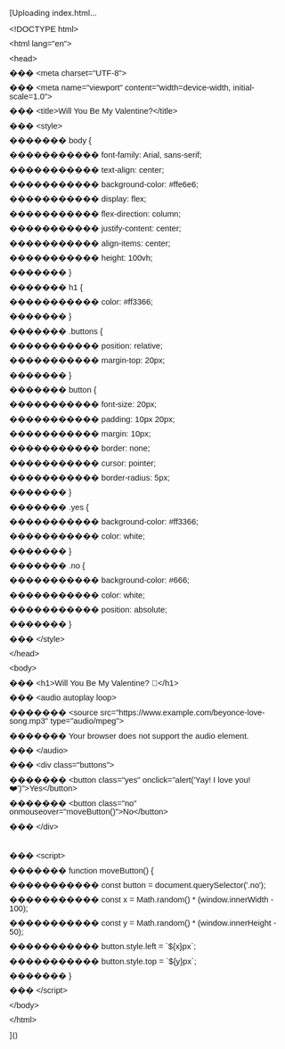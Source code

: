 [Uploading index.html…<html xmlns:v="urn:schemas-microsoft-com:vml"
xmlns:o="urn:schemas-microsoft-com:office:office"
xmlns:w="urn:schemas-microsoft-com:office:word"
xmlns:m="http://schemas.microsoft.com/office/2004/12/omml"
xmlns="http://www.w3.org/TR/REC-html40">

<head>
<meta http-equiv=Content-Type content="text/html; charset=windows-1252">
<meta name=ProgId content=Word.Document>
<meta name=Generator content="Microsoft Word 15">
<meta name=Originator content="Microsoft Word 15">
<link rel=File-List href="index_files/filelist.xml">
<!--[if gte mso 9]><xml>
 <o:DocumentProperties>
  <o:Author>Breyton Charles</o:Author>
  <o:Template>Normal</o:Template>
  <o:LastAuthor>Breyton Charles</o:LastAuthor>
  <o:Revision>1</o:Revision>
  <o:TotalTime>2</o:TotalTime>
  <o:Created>2025-02-03T23:51:00Z</o:Created>
  <o:LastSaved>2025-02-03T23:53:00Z</o:LastSaved>
  <o:Pages>3</o:Pages>
  <o:Words>275</o:Words>
  <o:Characters>1568</o:Characters>
  <o:Lines>13</o:Lines>
  <o:Paragraphs>3</o:Paragraphs>
  <o:CharactersWithSpaces>1840</o:CharactersWithSpaces>
  <o:Version>16.00</o:Version>
 </o:DocumentProperties>
 <o:OfficeDocumentSettings>
  <o:AllowPNG/>
 </o:OfficeDocumentSettings>
</xml><![endif]-->
<link rel=themeData href="index_files/themedata.thmx">
<link rel=colorSchemeMapping href="index_files/colorschememapping.xml">
<!--[if gte mso 9]><xml>
 <w:WordDocument>
  <w:SpellingState>Clean</w:SpellingState>
  <w:GrammarState>Clean</w:GrammarState>
  <w:TrackMoves>false</w:TrackMoves>
  <w:TrackFormatting/>
  <w:PunctuationKerning/>
  <w:ValidateAgainstSchemas/>
  <w:SaveIfXMLInvalid>false</w:SaveIfXMLInvalid>
  <w:IgnoreMixedContent>false</w:IgnoreMixedContent>
  <w:AlwaysShowPlaceholderText>false</w:AlwaysShowPlaceholderText>
  <w:DoNotPromoteQF/>
  <w:LidThemeOther>EN-US</w:LidThemeOther>
  <w:LidThemeAsian>X-NONE</w:LidThemeAsian>
  <w:LidThemeComplexScript>X-NONE</w:LidThemeComplexScript>
  <w:Compatibility>
   <w:BreakWrappedTables/>
   <w:SnapToGridInCell/>
   <w:WrapTextWithPunct/>
   <w:UseAsianBreakRules/>
   <w:DontGrowAutofit/>
   <w:SplitPgBreakAndParaMark/>
   <w:EnableOpenTypeKerning/>
   <w:DontFlipMirrorIndents/>
   <w:OverrideTableStyleHps/>
  </w:Compatibility>
  <m:mathPr>
   <m:mathFont m:val="Cambria Math"/>
   <m:brkBin m:val="before"/>
   <m:brkBinSub m:val="&#45;-"/>
   <m:smallFrac m:val="off"/>
   <m:dispDef/>
   <m:lMargin m:val="0"/>
   <m:rMargin m:val="0"/>
   <m:defJc m:val="centerGroup"/>
   <m:wrapIndent m:val="1440"/>
   <m:intLim m:val="subSup"/>
   <m:naryLim m:val="undOvr"/>
  </m:mathPr></w:WordDocument>
</xml><![endif]--><!--[if gte mso 9]><xml>
 <w:LatentStyles DefLockedState="false" DefUnhideWhenUsed="false"
  DefSemiHidden="false" DefQFormat="false" DefPriority="99"
  LatentStyleCount="376">
  <w:LsdException Locked="false" Priority="0" QFormat="true" Name="Normal"/>
  <w:LsdException Locked="false" Priority="9" QFormat="true" Name="heading 1"/>
  <w:LsdException Locked="false" Priority="9" SemiHidden="true"
   UnhideWhenUsed="true" QFormat="true" Name="heading 2"/>
  <w:LsdException Locked="false" Priority="9" SemiHidden="true"
   UnhideWhenUsed="true" QFormat="true" Name="heading 3"/>
  <w:LsdException Locked="false" Priority="9" SemiHidden="true"
   UnhideWhenUsed="true" QFormat="true" Name="heading 4"/>
  <w:LsdException Locked="false" Priority="9" SemiHidden="true"
   UnhideWhenUsed="true" QFormat="true" Name="heading 5"/>
  <w:LsdException Locked="false" Priority="9" SemiHidden="true"
   UnhideWhenUsed="true" QFormat="true" Name="heading 6"/>
  <w:LsdException Locked="false" Priority="9" SemiHidden="true"
   UnhideWhenUsed="true" QFormat="true" Name="heading 7"/>
  <w:LsdException Locked="false" Priority="9" SemiHidden="true"
   UnhideWhenUsed="true" QFormat="true" Name="heading 8"/>
  <w:LsdException Locked="false" Priority="9" SemiHidden="true"
   UnhideWhenUsed="true" QFormat="true" Name="heading 9"/>
  <w:LsdException Locked="false" SemiHidden="true" UnhideWhenUsed="true"
   Name="index 1"/>
  <w:LsdException Locked="false" SemiHidden="true" UnhideWhenUsed="true"
   Name="index 2"/>
  <w:LsdException Locked="false" SemiHidden="true" UnhideWhenUsed="true"
   Name="index 3"/>
  <w:LsdException Locked="false" SemiHidden="true" UnhideWhenUsed="true"
   Name="index 4"/>
  <w:LsdException Locked="false" SemiHidden="true" UnhideWhenUsed="true"
   Name="index 5"/>
  <w:LsdException Locked="false" SemiHidden="true" UnhideWhenUsed="true"
   Name="index 6"/>
  <w:LsdException Locked="false" SemiHidden="true" UnhideWhenUsed="true"
   Name="index 7"/>
  <w:LsdException Locked="false" SemiHidden="true" UnhideWhenUsed="true"
   Name="index 8"/>
  <w:LsdException Locked="false" SemiHidden="true" UnhideWhenUsed="true"
   Name="index 9"/>
  <w:LsdException Locked="false" Priority="39" SemiHidden="true"
   UnhideWhenUsed="true" Name="toc 1"/>
  <w:LsdException Locked="false" Priority="39" SemiHidden="true"
   UnhideWhenUsed="true" Name="toc 2"/>
  <w:LsdException Locked="false" Priority="39" SemiHidden="true"
   UnhideWhenUsed="true" Name="toc 3"/>
  <w:LsdException Locked="false" Priority="39" SemiHidden="true"
   UnhideWhenUsed="true" Name="toc 4"/>
  <w:LsdException Locked="false" Priority="39" SemiHidden="true"
   UnhideWhenUsed="true" Name="toc 5"/>
  <w:LsdException Locked="false" Priority="39" SemiHidden="true"
   UnhideWhenUsed="true" Name="toc 6"/>
  <w:LsdException Locked="false" Priority="39" SemiHidden="true"
   UnhideWhenUsed="true" Name="toc 7"/>
  <w:LsdException Locked="false" Priority="39" SemiHidden="true"
   UnhideWhenUsed="true" Name="toc 8"/>
  <w:LsdException Locked="false" Priority="39" SemiHidden="true"
   UnhideWhenUsed="true" Name="toc 9"/>
  <w:LsdException Locked="false" SemiHidden="true" UnhideWhenUsed="true"
   Name="Normal Indent"/>
  <w:LsdException Locked="false" SemiHidden="true" UnhideWhenUsed="true"
   Name="footnote text"/>
  <w:LsdException Locked="false" SemiHidden="true" UnhideWhenUsed="true"
   Name="annotation text"/>
  <w:LsdException Locked="false" SemiHidden="true" UnhideWhenUsed="true"
   Name="header"/>
  <w:LsdException Locked="false" SemiHidden="true" UnhideWhenUsed="true"
   Name="footer"/>
  <w:LsdException Locked="false" SemiHidden="true" UnhideWhenUsed="true"
   Name="index heading"/>
  <w:LsdException Locked="false" Priority="35" SemiHidden="true"
   UnhideWhenUsed="true" QFormat="true" Name="caption"/>
  <w:LsdException Locked="false" SemiHidden="true" UnhideWhenUsed="true"
   Name="table of figures"/>
  <w:LsdException Locked="false" SemiHidden="true" UnhideWhenUsed="true"
   Name="envelope address"/>
  <w:LsdException Locked="false" SemiHidden="true" UnhideWhenUsed="true"
   Name="envelope return"/>
  <w:LsdException Locked="false" SemiHidden="true" UnhideWhenUsed="true"
   Name="footnote reference"/>
  <w:LsdException Locked="false" SemiHidden="true" UnhideWhenUsed="true"
   Name="annotation reference"/>
  <w:LsdException Locked="false" SemiHidden="true" UnhideWhenUsed="true"
   Name="line number"/>
  <w:LsdException Locked="false" SemiHidden="true" UnhideWhenUsed="true"
   Name="page number"/>
  <w:LsdException Locked="false" SemiHidden="true" UnhideWhenUsed="true"
   Name="endnote reference"/>
  <w:LsdException Locked="false" SemiHidden="true" UnhideWhenUsed="true"
   Name="endnote text"/>
  <w:LsdException Locked="false" SemiHidden="true" UnhideWhenUsed="true"
   Name="table of authorities"/>
  <w:LsdException Locked="false" SemiHidden="true" UnhideWhenUsed="true"
   Name="macro"/>
  <w:LsdException Locked="false" SemiHidden="true" UnhideWhenUsed="true"
   Name="toa heading"/>
  <w:LsdException Locked="false" SemiHidden="true" UnhideWhenUsed="true"
   Name="List"/>
  <w:LsdException Locked="false" SemiHidden="true" UnhideWhenUsed="true"
   Name="List Bullet"/>
  <w:LsdException Locked="false" SemiHidden="true" UnhideWhenUsed="true"
   Name="List Number"/>
  <w:LsdException Locked="false" SemiHidden="true" UnhideWhenUsed="true"
   Name="List 2"/>
  <w:LsdException Locked="false" SemiHidden="true" UnhideWhenUsed="true"
   Name="List 3"/>
  <w:LsdException Locked="false" SemiHidden="true" UnhideWhenUsed="true"
   Name="List 4"/>
  <w:LsdException Locked="false" SemiHidden="true" UnhideWhenUsed="true"
   Name="List 5"/>
  <w:LsdException Locked="false" SemiHidden="true" UnhideWhenUsed="true"
   Name="List Bullet 2"/>
  <w:LsdException Locked="false" SemiHidden="true" UnhideWhenUsed="true"
   Name="List Bullet 3"/>
  <w:LsdException Locked="false" SemiHidden="true" UnhideWhenUsed="true"
   Name="List Bullet 4"/>
  <w:LsdException Locked="false" SemiHidden="true" UnhideWhenUsed="true"
   Name="List Bullet 5"/>
  <w:LsdException Locked="false" SemiHidden="true" UnhideWhenUsed="true"
   Name="List Number 2"/>
  <w:LsdException Locked="false" SemiHidden="true" UnhideWhenUsed="true"
   Name="List Number 3"/>
  <w:LsdException Locked="false" SemiHidden="true" UnhideWhenUsed="true"
   Name="List Number 4"/>
  <w:LsdException Locked="false" SemiHidden="true" UnhideWhenUsed="true"
   Name="List Number 5"/>
  <w:LsdException Locked="false" Priority="10" QFormat="true" Name="Title"/>
  <w:LsdException Locked="false" SemiHidden="true" UnhideWhenUsed="true"
   Name="Closing"/>
  <w:LsdException Locked="false" SemiHidden="true" UnhideWhenUsed="true"
   Name="Signature"/>
  <w:LsdException Locked="false" Priority="1" SemiHidden="true"
   UnhideWhenUsed="true" Name="Default Paragraph Font"/>
  <w:LsdException Locked="false" SemiHidden="true" UnhideWhenUsed="true"
   Name="Body Text"/>
  <w:LsdException Locked="false" SemiHidden="true" UnhideWhenUsed="true"
   Name="Body Text Indent"/>
  <w:LsdException Locked="false" SemiHidden="true" UnhideWhenUsed="true"
   Name="List Continue"/>
  <w:LsdException Locked="false" SemiHidden="true" UnhideWhenUsed="true"
   Name="List Continue 2"/>
  <w:LsdException Locked="false" SemiHidden="true" UnhideWhenUsed="true"
   Name="List Continue 3"/>
  <w:LsdException Locked="false" SemiHidden="true" UnhideWhenUsed="true"
   Name="List Continue 4"/>
  <w:LsdException Locked="false" SemiHidden="true" UnhideWhenUsed="true"
   Name="List Continue 5"/>
  <w:LsdException Locked="false" SemiHidden="true" UnhideWhenUsed="true"
   Name="Message Header"/>
  <w:LsdException Locked="false" Priority="11" QFormat="true" Name="Subtitle"/>
  <w:LsdException Locked="false" SemiHidden="true" UnhideWhenUsed="true"
   Name="Salutation"/>
  <w:LsdException Locked="false" SemiHidden="true" UnhideWhenUsed="true"
   Name="Date"/>
  <w:LsdException Locked="false" SemiHidden="true" UnhideWhenUsed="true"
   Name="Body Text First Indent"/>
  <w:LsdException Locked="false" SemiHidden="true" UnhideWhenUsed="true"
   Name="Body Text First Indent 2"/>
  <w:LsdException Locked="false" SemiHidden="true" UnhideWhenUsed="true"
   Name="Note Heading"/>
  <w:LsdException Locked="false" SemiHidden="true" UnhideWhenUsed="true"
   Name="Body Text 2"/>
  <w:LsdException Locked="false" SemiHidden="true" UnhideWhenUsed="true"
   Name="Body Text 3"/>
  <w:LsdException Locked="false" SemiHidden="true" UnhideWhenUsed="true"
   Name="Body Text Indent 2"/>
  <w:LsdException Locked="false" SemiHidden="true" UnhideWhenUsed="true"
   Name="Body Text Indent 3"/>
  <w:LsdException Locked="false" SemiHidden="true" UnhideWhenUsed="true"
   Name="Block Text"/>
  <w:LsdException Locked="false" SemiHidden="true" UnhideWhenUsed="true"
   Name="Hyperlink"/>
  <w:LsdException Locked="false" SemiHidden="true" UnhideWhenUsed="true"
   Name="FollowedHyperlink"/>
  <w:LsdException Locked="false" Priority="22" QFormat="true" Name="Strong"/>
  <w:LsdException Locked="false" Priority="20" QFormat="true" Name="Emphasis"/>
  <w:LsdException Locked="false" SemiHidden="true" UnhideWhenUsed="true"
   Name="Document Map"/>
  <w:LsdException Locked="false" SemiHidden="true" UnhideWhenUsed="true"
   Name="Plain Text"/>
  <w:LsdException Locked="false" SemiHidden="true" UnhideWhenUsed="true"
   Name="E-mail Signature"/>
  <w:LsdException Locked="false" SemiHidden="true" UnhideWhenUsed="true"
   Name="HTML Top of Form"/>
  <w:LsdException Locked="false" SemiHidden="true" UnhideWhenUsed="true"
   Name="HTML Bottom of Form"/>
  <w:LsdException Locked="false" SemiHidden="true" UnhideWhenUsed="true"
   Name="Normal (Web)"/>
  <w:LsdException Locked="false" SemiHidden="true" UnhideWhenUsed="true"
   Name="HTML Acronym"/>
  <w:LsdException Locked="false" SemiHidden="true" UnhideWhenUsed="true"
   Name="HTML Address"/>
  <w:LsdException Locked="false" SemiHidden="true" UnhideWhenUsed="true"
   Name="HTML Cite"/>
  <w:LsdException Locked="false" SemiHidden="true" UnhideWhenUsed="true"
   Name="HTML Code"/>
  <w:LsdException Locked="false" SemiHidden="true" UnhideWhenUsed="true"
   Name="HTML Definition"/>
  <w:LsdException Locked="false" SemiHidden="true" UnhideWhenUsed="true"
   Name="HTML Keyboard"/>
  <w:LsdException Locked="false" SemiHidden="true" UnhideWhenUsed="true"
   Name="HTML Preformatted"/>
  <w:LsdException Locked="false" SemiHidden="true" UnhideWhenUsed="true"
   Name="HTML Sample"/>
  <w:LsdException Locked="false" SemiHidden="true" UnhideWhenUsed="true"
   Name="HTML Typewriter"/>
  <w:LsdException Locked="false" SemiHidden="true" UnhideWhenUsed="true"
   Name="HTML Variable"/>
  <w:LsdException Locked="false" SemiHidden="true" UnhideWhenUsed="true"
   Name="Normal Table"/>
  <w:LsdException Locked="false" SemiHidden="true" UnhideWhenUsed="true"
   Name="annotation subject"/>
  <w:LsdException Locked="false" SemiHidden="true" UnhideWhenUsed="true"
   Name="No List"/>
  <w:LsdException Locked="false" SemiHidden="true" UnhideWhenUsed="true"
   Name="Outline List 1"/>
  <w:LsdException Locked="false" SemiHidden="true" UnhideWhenUsed="true"
   Name="Outline List 2"/>
  <w:LsdException Locked="false" SemiHidden="true" UnhideWhenUsed="true"
   Name="Outline List 3"/>
  <w:LsdException Locked="false" SemiHidden="true" UnhideWhenUsed="true"
   Name="Table Simple 1"/>
  <w:LsdException Locked="false" SemiHidden="true" UnhideWhenUsed="true"
   Name="Table Simple 2"/>
  <w:LsdException Locked="false" SemiHidden="true" UnhideWhenUsed="true"
   Name="Table Simple 3"/>
  <w:LsdException Locked="false" SemiHidden="true" UnhideWhenUsed="true"
   Name="Table Classic 1"/>
  <w:LsdException Locked="false" SemiHidden="true" UnhideWhenUsed="true"
   Name="Table Classic 2"/>
  <w:LsdException Locked="false" SemiHidden="true" UnhideWhenUsed="true"
   Name="Table Classic 3"/>
  <w:LsdException Locked="false" SemiHidden="true" UnhideWhenUsed="true"
   Name="Table Classic 4"/>
  <w:LsdException Locked="false" SemiHidden="true" UnhideWhenUsed="true"
   Name="Table Colorful 1"/>
  <w:LsdException Locked="false" SemiHidden="true" UnhideWhenUsed="true"
   Name="Table Colorful 2"/>
  <w:LsdException Locked="false" SemiHidden="true" UnhideWhenUsed="true"
   Name="Table Colorful 3"/>
  <w:LsdException Locked="false" SemiHidden="true" UnhideWhenUsed="true"
   Name="Table Columns 1"/>
  <w:LsdException Locked="false" SemiHidden="true" UnhideWhenUsed="true"
   Name="Table Columns 2"/>
  <w:LsdException Locked="false" SemiHidden="true" UnhideWhenUsed="true"
   Name="Table Columns 3"/>
  <w:LsdException Locked="false" SemiHidden="true" UnhideWhenUsed="true"
   Name="Table Columns 4"/>
  <w:LsdException Locked="false" SemiHidden="true" UnhideWhenUsed="true"
   Name="Table Columns 5"/>
  <w:LsdException Locked="false" SemiHidden="true" UnhideWhenUsed="true"
   Name="Table Grid 1"/>
  <w:LsdException Locked="false" SemiHidden="true" UnhideWhenUsed="true"
   Name="Table Grid 2"/>
  <w:LsdException Locked="false" SemiHidden="true" UnhideWhenUsed="true"
   Name="Table Grid 3"/>
  <w:LsdException Locked="false" SemiHidden="true" UnhideWhenUsed="true"
   Name="Table Grid 4"/>
  <w:LsdException Locked="false" SemiHidden="true" UnhideWhenUsed="true"
   Name="Table Grid 5"/>
  <w:LsdException Locked="false" SemiHidden="true" UnhideWhenUsed="true"
   Name="Table Grid 6"/>
  <w:LsdException Locked="false" SemiHidden="true" UnhideWhenUsed="true"
   Name="Table Grid 7"/>
  <w:LsdException Locked="false" SemiHidden="true" UnhideWhenUsed="true"
   Name="Table Grid 8"/>
  <w:LsdException Locked="false" SemiHidden="true" UnhideWhenUsed="true"
   Name="Table List 1"/>
  <w:LsdException Locked="false" SemiHidden="true" UnhideWhenUsed="true"
   Name="Table List 2"/>
  <w:LsdException Locked="false" SemiHidden="true" UnhideWhenUsed="true"
   Name="Table List 3"/>
  <w:LsdException Locked="false" SemiHidden="true" UnhideWhenUsed="true"
   Name="Table List 4"/>
  <w:LsdException Locked="false" SemiHidden="true" UnhideWhenUsed="true"
   Name="Table List 5"/>
  <w:LsdException Locked="false" SemiHidden="true" UnhideWhenUsed="true"
   Name="Table List 6"/>
  <w:LsdException Locked="false" SemiHidden="true" UnhideWhenUsed="true"
   Name="Table List 7"/>
  <w:LsdException Locked="false" SemiHidden="true" UnhideWhenUsed="true"
   Name="Table List 8"/>
  <w:LsdException Locked="false" SemiHidden="true" UnhideWhenUsed="true"
   Name="Table 3D effects 1"/>
  <w:LsdException Locked="false" SemiHidden="true" UnhideWhenUsed="true"
   Name="Table 3D effects 2"/>
  <w:LsdException Locked="false" SemiHidden="true" UnhideWhenUsed="true"
   Name="Table 3D effects 3"/>
  <w:LsdException Locked="false" SemiHidden="true" UnhideWhenUsed="true"
   Name="Table Contemporary"/>
  <w:LsdException Locked="false" SemiHidden="true" UnhideWhenUsed="true"
   Name="Table Elegant"/>
  <w:LsdException Locked="false" SemiHidden="true" UnhideWhenUsed="true"
   Name="Table Professional"/>
  <w:LsdException Locked="false" SemiHidden="true" UnhideWhenUsed="true"
   Name="Table Subtle 1"/>
  <w:LsdException Locked="false" SemiHidden="true" UnhideWhenUsed="true"
   Name="Table Subtle 2"/>
  <w:LsdException Locked="false" SemiHidden="true" UnhideWhenUsed="true"
   Name="Table Web 1"/>
  <w:LsdException Locked="false" SemiHidden="true" UnhideWhenUsed="true"
   Name="Table Web 2"/>
  <w:LsdException Locked="false" SemiHidden="true" UnhideWhenUsed="true"
   Name="Table Web 3"/>
  <w:LsdException Locked="false" SemiHidden="true" UnhideWhenUsed="true"
   Name="Balloon Text"/>
  <w:LsdException Locked="false" Priority="39" Name="Table Grid"/>
  <w:LsdException Locked="false" SemiHidden="true" UnhideWhenUsed="true"
   Name="Table Theme"/>
  <w:LsdException Locked="false" SemiHidden="true" Name="Placeholder Text"/>
  <w:LsdException Locked="false" Priority="1" QFormat="true" Name="No Spacing"/>
  <w:LsdException Locked="false" Priority="60" Name="Light Shading"/>
  <w:LsdException Locked="false" Priority="61" Name="Light List"/>
  <w:LsdException Locked="false" Priority="62" Name="Light Grid"/>
  <w:LsdException Locked="false" Priority="63" Name="Medium Shading 1"/>
  <w:LsdException Locked="false" Priority="64" Name="Medium Shading 2"/>
  <w:LsdException Locked="false" Priority="65" Name="Medium List 1"/>
  <w:LsdException Locked="false" Priority="66" Name="Medium List 2"/>
  <w:LsdException Locked="false" Priority="67" Name="Medium Grid 1"/>
  <w:LsdException Locked="false" Priority="68" Name="Medium Grid 2"/>
  <w:LsdException Locked="false" Priority="69" Name="Medium Grid 3"/>
  <w:LsdException Locked="false" Priority="70" Name="Dark List"/>
  <w:LsdException Locked="false" Priority="71" Name="Colorful Shading"/>
  <w:LsdException Locked="false" Priority="72" Name="Colorful List"/>
  <w:LsdException Locked="false" Priority="73" Name="Colorful Grid"/>
  <w:LsdException Locked="false" Priority="60" Name="Light Shading Accent 1"/>
  <w:LsdException Locked="false" Priority="61" Name="Light List Accent 1"/>
  <w:LsdException Locked="false" Priority="62" Name="Light Grid Accent 1"/>
  <w:LsdException Locked="false" Priority="63" Name="Medium Shading 1 Accent 1"/>
  <w:LsdException Locked="false" Priority="64" Name="Medium Shading 2 Accent 1"/>
  <w:LsdException Locked="false" Priority="65" Name="Medium List 1 Accent 1"/>
  <w:LsdException Locked="false" SemiHidden="true" Name="Revision"/>
  <w:LsdException Locked="false" Priority="34" QFormat="true"
   Name="List Paragraph"/>
  <w:LsdException Locked="false" Priority="29" QFormat="true" Name="Quote"/>
  <w:LsdException Locked="false" Priority="30" QFormat="true"
   Name="Intense Quote"/>
  <w:LsdException Locked="false" Priority="66" Name="Medium List 2 Accent 1"/>
  <w:LsdException Locked="false" Priority="67" Name="Medium Grid 1 Accent 1"/>
  <w:LsdException Locked="false" Priority="68" Name="Medium Grid 2 Accent 1"/>
  <w:LsdException Locked="false" Priority="69" Name="Medium Grid 3 Accent 1"/>
  <w:LsdException Locked="false" Priority="70" Name="Dark List Accent 1"/>
  <w:LsdException Locked="false" Priority="71" Name="Colorful Shading Accent 1"/>
  <w:LsdException Locked="false" Priority="72" Name="Colorful List Accent 1"/>
  <w:LsdException Locked="false" Priority="73" Name="Colorful Grid Accent 1"/>
  <w:LsdException Locked="false" Priority="60" Name="Light Shading Accent 2"/>
  <w:LsdException Locked="false" Priority="61" Name="Light List Accent 2"/>
  <w:LsdException Locked="false" Priority="62" Name="Light Grid Accent 2"/>
  <w:LsdException Locked="false" Priority="63" Name="Medium Shading 1 Accent 2"/>
  <w:LsdException Locked="false" Priority="64" Name="Medium Shading 2 Accent 2"/>
  <w:LsdException Locked="false" Priority="65" Name="Medium List 1 Accent 2"/>
  <w:LsdException Locked="false" Priority="66" Name="Medium List 2 Accent 2"/>
  <w:LsdException Locked="false" Priority="67" Name="Medium Grid 1 Accent 2"/>
  <w:LsdException Locked="false" Priority="68" Name="Medium Grid 2 Accent 2"/>
  <w:LsdException Locked="false" Priority="69" Name="Medium Grid 3 Accent 2"/>
  <w:LsdException Locked="false" Priority="70" Name="Dark List Accent 2"/>
  <w:LsdException Locked="false" Priority="71" Name="Colorful Shading Accent 2"/>
  <w:LsdException Locked="false" Priority="72" Name="Colorful List Accent 2"/>
  <w:LsdException Locked="false" Priority="73" Name="Colorful Grid Accent 2"/>
  <w:LsdException Locked="false" Priority="60" Name="Light Shading Accent 3"/>
  <w:LsdException Locked="false" Priority="61" Name="Light List Accent 3"/>
  <w:LsdException Locked="false" Priority="62" Name="Light Grid Accent 3"/>
  <w:LsdException Locked="false" Priority="63" Name="Medium Shading 1 Accent 3"/>
  <w:LsdException Locked="false" Priority="64" Name="Medium Shading 2 Accent 3"/>
  <w:LsdException Locked="false" Priority="65" Name="Medium List 1 Accent 3"/>
  <w:LsdException Locked="false" Priority="66" Name="Medium List 2 Accent 3"/>
  <w:LsdException Locked="false" Priority="67" Name="Medium Grid 1 Accent 3"/>
  <w:LsdException Locked="false" Priority="68" Name="Medium Grid 2 Accent 3"/>
  <w:LsdException Locked="false" Priority="69" Name="Medium Grid 3 Accent 3"/>
  <w:LsdException Locked="false" Priority="70" Name="Dark List Accent 3"/>
  <w:LsdException Locked="false" Priority="71" Name="Colorful Shading Accent 3"/>
  <w:LsdException Locked="false" Priority="72" Name="Colorful List Accent 3"/>
  <w:LsdException Locked="false" Priority="73" Name="Colorful Grid Accent 3"/>
  <w:LsdException Locked="false" Priority="60" Name="Light Shading Accent 4"/>
  <w:LsdException Locked="false" Priority="61" Name="Light List Accent 4"/>
  <w:LsdException Locked="false" Priority="62" Name="Light Grid Accent 4"/>
  <w:LsdException Locked="false" Priority="63" Name="Medium Shading 1 Accent 4"/>
  <w:LsdException Locked="false" Priority="64" Name="Medium Shading 2 Accent 4"/>
  <w:LsdException Locked="false" Priority="65" Name="Medium List 1 Accent 4"/>
  <w:LsdException Locked="false" Priority="66" Name="Medium List 2 Accent 4"/>
  <w:LsdException Locked="false" Priority="67" Name="Medium Grid 1 Accent 4"/>
  <w:LsdException Locked="false" Priority="68" Name="Medium Grid 2 Accent 4"/>
  <w:LsdException Locked="false" Priority="69" Name="Medium Grid 3 Accent 4"/>
  <w:LsdException Locked="false" Priority="70" Name="Dark List Accent 4"/>
  <w:LsdException Locked="false" Priority="71" Name="Colorful Shading Accent 4"/>
  <w:LsdException Locked="false" Priority="72" Name="Colorful List Accent 4"/>
  <w:LsdException Locked="false" Priority="73" Name="Colorful Grid Accent 4"/>
  <w:LsdException Locked="false" Priority="60" Name="Light Shading Accent 5"/>
  <w:LsdException Locked="false" Priority="61" Name="Light List Accent 5"/>
  <w:LsdException Locked="false" Priority="62" Name="Light Grid Accent 5"/>
  <w:LsdException Locked="false" Priority="63" Name="Medium Shading 1 Accent 5"/>
  <w:LsdException Locked="false" Priority="64" Name="Medium Shading 2 Accent 5"/>
  <w:LsdException Locked="false" Priority="65" Name="Medium List 1 Accent 5"/>
  <w:LsdException Locked="false" Priority="66" Name="Medium List 2 Accent 5"/>
  <w:LsdException Locked="false" Priority="67" Name="Medium Grid 1 Accent 5"/>
  <w:LsdException Locked="false" Priority="68" Name="Medium Grid 2 Accent 5"/>
  <w:LsdException Locked="false" Priority="69" Name="Medium Grid 3 Accent 5"/>
  <w:LsdException Locked="false" Priority="70" Name="Dark List Accent 5"/>
  <w:LsdException Locked="false" Priority="71" Name="Colorful Shading Accent 5"/>
  <w:LsdException Locked="false" Priority="72" Name="Colorful List Accent 5"/>
  <w:LsdException Locked="false" Priority="73" Name="Colorful Grid Accent 5"/>
  <w:LsdException Locked="false" Priority="60" Name="Light Shading Accent 6"/>
  <w:LsdException Locked="false" Priority="61" Name="Light List Accent 6"/>
  <w:LsdException Locked="false" Priority="62" Name="Light Grid Accent 6"/>
  <w:LsdException Locked="false" Priority="63" Name="Medium Shading 1 Accent 6"/>
  <w:LsdException Locked="false" Priority="64" Name="Medium Shading 2 Accent 6"/>
  <w:LsdException Locked="false" Priority="65" Name="Medium List 1 Accent 6"/>
  <w:LsdException Locked="false" Priority="66" Name="Medium List 2 Accent 6"/>
  <w:LsdException Locked="false" Priority="67" Name="Medium Grid 1 Accent 6"/>
  <w:LsdException Locked="false" Priority="68" Name="Medium Grid 2 Accent 6"/>
  <w:LsdException Locked="false" Priority="69" Name="Medium Grid 3 Accent 6"/>
  <w:LsdException Locked="false" Priority="70" Name="Dark List Accent 6"/>
  <w:LsdException Locked="false" Priority="71" Name="Colorful Shading Accent 6"/>
  <w:LsdException Locked="false" Priority="72" Name="Colorful List Accent 6"/>
  <w:LsdException Locked="false" Priority="73" Name="Colorful Grid Accent 6"/>
  <w:LsdException Locked="false" Priority="19" QFormat="true"
   Name="Subtle Emphasis"/>
  <w:LsdException Locked="false" Priority="21" QFormat="true"
   Name="Intense Emphasis"/>
  <w:LsdException Locked="false" Priority="31" QFormat="true"
   Name="Subtle Reference"/>
  <w:LsdException Locked="false" Priority="32" QFormat="true"
   Name="Intense Reference"/>
  <w:LsdException Locked="false" Priority="33" QFormat="true" Name="Book Title"/>
  <w:LsdException Locked="false" Priority="37" SemiHidden="true"
   UnhideWhenUsed="true" Name="Bibliography"/>
  <w:LsdException Locked="false" Priority="39" SemiHidden="true"
   UnhideWhenUsed="true" QFormat="true" Name="TOC Heading"/>
  <w:LsdException Locked="false" Priority="41" Name="Plain Table 1"/>
  <w:LsdException Locked="false" Priority="42" Name="Plain Table 2"/>
  <w:LsdException Locked="false" Priority="43" Name="Plain Table 3"/>
  <w:LsdException Locked="false" Priority="44" Name="Plain Table 4"/>
  <w:LsdException Locked="false" Priority="45" Name="Plain Table 5"/>
  <w:LsdException Locked="false" Priority="40" Name="Grid Table Light"/>
  <w:LsdException Locked="false" Priority="46" Name="Grid Table 1 Light"/>
  <w:LsdException Locked="false" Priority="47" Name="Grid Table 2"/>
  <w:LsdException Locked="false" Priority="48" Name="Grid Table 3"/>
  <w:LsdException Locked="false" Priority="49" Name="Grid Table 4"/>
  <w:LsdException Locked="false" Priority="50" Name="Grid Table 5 Dark"/>
  <w:LsdException Locked="false" Priority="51" Name="Grid Table 6 Colorful"/>
  <w:LsdException Locked="false" Priority="52" Name="Grid Table 7 Colorful"/>
  <w:LsdException Locked="false" Priority="46"
   Name="Grid Table 1 Light Accent 1"/>
  <w:LsdException Locked="false" Priority="47" Name="Grid Table 2 Accent 1"/>
  <w:LsdException Locked="false" Priority="48" Name="Grid Table 3 Accent 1"/>
  <w:LsdException Locked="false" Priority="49" Name="Grid Table 4 Accent 1"/>
  <w:LsdException Locked="false" Priority="50" Name="Grid Table 5 Dark Accent 1"/>
  <w:LsdException Locked="false" Priority="51"
   Name="Grid Table 6 Colorful Accent 1"/>
  <w:LsdException Locked="false" Priority="52"
   Name="Grid Table 7 Colorful Accent 1"/>
  <w:LsdException Locked="false" Priority="46"
   Name="Grid Table 1 Light Accent 2"/>
  <w:LsdException Locked="false" Priority="47" Name="Grid Table 2 Accent 2"/>
  <w:LsdException Locked="false" Priority="48" Name="Grid Table 3 Accent 2"/>
  <w:LsdException Locked="false" Priority="49" Name="Grid Table 4 Accent 2"/>
  <w:LsdException Locked="false" Priority="50" Name="Grid Table 5 Dark Accent 2"/>
  <w:LsdException Locked="false" Priority="51"
   Name="Grid Table 6 Colorful Accent 2"/>
  <w:LsdException Locked="false" Priority="52"
   Name="Grid Table 7 Colorful Accent 2"/>
  <w:LsdException Locked="false" Priority="46"
   Name="Grid Table 1 Light Accent 3"/>
  <w:LsdException Locked="false" Priority="47" Name="Grid Table 2 Accent 3"/>
  <w:LsdException Locked="false" Priority="48" Name="Grid Table 3 Accent 3"/>
  <w:LsdException Locked="false" Priority="49" Name="Grid Table 4 Accent 3"/>
  <w:LsdException Locked="false" Priority="50" Name="Grid Table 5 Dark Accent 3"/>
  <w:LsdException Locked="false" Priority="51"
   Name="Grid Table 6 Colorful Accent 3"/>
  <w:LsdException Locked="false" Priority="52"
   Name="Grid Table 7 Colorful Accent 3"/>
  <w:LsdException Locked="false" Priority="46"
   Name="Grid Table 1 Light Accent 4"/>
  <w:LsdException Locked="false" Priority="47" Name="Grid Table 2 Accent 4"/>
  <w:LsdException Locked="false" Priority="48" Name="Grid Table 3 Accent 4"/>
  <w:LsdException Locked="false" Priority="49" Name="Grid Table 4 Accent 4"/>
  <w:LsdException Locked="false" Priority="50" Name="Grid Table 5 Dark Accent 4"/>
  <w:LsdException Locked="false" Priority="51"
   Name="Grid Table 6 Colorful Accent 4"/>
  <w:LsdException Locked="false" Priority="52"
   Name="Grid Table 7 Colorful Accent 4"/>
  <w:LsdException Locked="false" Priority="46"
   Name="Grid Table 1 Light Accent 5"/>
  <w:LsdException Locked="false" Priority="47" Name="Grid Table 2 Accent 5"/>
  <w:LsdException Locked="false" Priority="48" Name="Grid Table 3 Accent 5"/>
  <w:LsdException Locked="false" Priority="49" Name="Grid Table 4 Accent 5"/>
  <w:LsdException Locked="false" Priority="50" Name="Grid Table 5 Dark Accent 5"/>
  <w:LsdException Locked="false" Priority="51"
   Name="Grid Table 6 Colorful Accent 5"/>
  <w:LsdException Locked="false" Priority="52"
   Name="Grid Table 7 Colorful Accent 5"/>
  <w:LsdException Locked="false" Priority="46"
   Name="Grid Table 1 Light Accent 6"/>
  <w:LsdException Locked="false" Priority="47" Name="Grid Table 2 Accent 6"/>
  <w:LsdException Locked="false" Priority="48" Name="Grid Table 3 Accent 6"/>
  <w:LsdException Locked="false" Priority="49" Name="Grid Table 4 Accent 6"/>
  <w:LsdException Locked="false" Priority="50" Name="Grid Table 5 Dark Accent 6"/>
  <w:LsdException Locked="false" Priority="51"
   Name="Grid Table 6 Colorful Accent 6"/>
  <w:LsdException Locked="false" Priority="52"
   Name="Grid Table 7 Colorful Accent 6"/>
  <w:LsdException Locked="false" Priority="46" Name="List Table 1 Light"/>
  <w:LsdException Locked="false" Priority="47" Name="List Table 2"/>
  <w:LsdException Locked="false" Priority="48" Name="List Table 3"/>
  <w:LsdException Locked="false" Priority="49" Name="List Table 4"/>
  <w:LsdException Locked="false" Priority="50" Name="List Table 5 Dark"/>
  <w:LsdException Locked="false" Priority="51" Name="List Table 6 Colorful"/>
  <w:LsdException Locked="false" Priority="52" Name="List Table 7 Colorful"/>
  <w:LsdException Locked="false" Priority="46"
   Name="List Table 1 Light Accent 1"/>
  <w:LsdException Locked="false" Priority="47" Name="List Table 2 Accent 1"/>
  <w:LsdException Locked="false" Priority="48" Name="List Table 3 Accent 1"/>
  <w:LsdException Locked="false" Priority="49" Name="List Table 4 Accent 1"/>
  <w:LsdException Locked="false" Priority="50" Name="List Table 5 Dark Accent 1"/>
  <w:LsdException Locked="false" Priority="51"
   Name="List Table 6 Colorful Accent 1"/>
  <w:LsdException Locked="false" Priority="52"
   Name="List Table 7 Colorful Accent 1"/>
  <w:LsdException Locked="false" Priority="46"
   Name="List Table 1 Light Accent 2"/>
  <w:LsdException Locked="false" Priority="47" Name="List Table 2 Accent 2"/>
  <w:LsdException Locked="false" Priority="48" Name="List Table 3 Accent 2"/>
  <w:LsdException Locked="false" Priority="49" Name="List Table 4 Accent 2"/>
  <w:LsdException Locked="false" Priority="50" Name="List Table 5 Dark Accent 2"/>
  <w:LsdException Locked="false" Priority="51"
   Name="List Table 6 Colorful Accent 2"/>
  <w:LsdException Locked="false" Priority="52"
   Name="List Table 7 Colorful Accent 2"/>
  <w:LsdException Locked="false" Priority="46"
   Name="List Table 1 Light Accent 3"/>
  <w:LsdException Locked="false" Priority="47" Name="List Table 2 Accent 3"/>
  <w:LsdException Locked="false" Priority="48" Name="List Table 3 Accent 3"/>
  <w:LsdException Locked="false" Priority="49" Name="List Table 4 Accent 3"/>
  <w:LsdException Locked="false" Priority="50" Name="List Table 5 Dark Accent 3"/>
  <w:LsdException Locked="false" Priority="51"
   Name="List Table 6 Colorful Accent 3"/>
  <w:LsdException Locked="false" Priority="52"
   Name="List Table 7 Colorful Accent 3"/>
  <w:LsdException Locked="false" Priority="46"
   Name="List Table 1 Light Accent 4"/>
  <w:LsdException Locked="false" Priority="47" Name="List Table 2 Accent 4"/>
  <w:LsdException Locked="false" Priority="48" Name="List Table 3 Accent 4"/>
  <w:LsdException Locked="false" Priority="49" Name="List Table 4 Accent 4"/>
  <w:LsdException Locked="false" Priority="50" Name="List Table 5 Dark Accent 4"/>
  <w:LsdException Locked="false" Priority="51"
   Name="List Table 6 Colorful Accent 4"/>
  <w:LsdException Locked="false" Priority="52"
   Name="List Table 7 Colorful Accent 4"/>
  <w:LsdException Locked="false" Priority="46"
   Name="List Table 1 Light Accent 5"/>
  <w:LsdException Locked="false" Priority="47" Name="List Table 2 Accent 5"/>
  <w:LsdException Locked="false" Priority="48" Name="List Table 3 Accent 5"/>
  <w:LsdException Locked="false" Priority="49" Name="List Table 4 Accent 5"/>
  <w:LsdException Locked="false" Priority="50" Name="List Table 5 Dark Accent 5"/>
  <w:LsdException Locked="false" Priority="51"
   Name="List Table 6 Colorful Accent 5"/>
  <w:LsdException Locked="false" Priority="52"
   Name="List Table 7 Colorful Accent 5"/>
  <w:LsdException Locked="false" Priority="46"
   Name="List Table 1 Light Accent 6"/>
  <w:LsdException Locked="false" Priority="47" Name="List Table 2 Accent 6"/>
  <w:LsdException Locked="false" Priority="48" Name="List Table 3 Accent 6"/>
  <w:LsdException Locked="false" Priority="49" Name="List Table 4 Accent 6"/>
  <w:LsdException Locked="false" Priority="50" Name="List Table 5 Dark Accent 6"/>
  <w:LsdException Locked="false" Priority="51"
   Name="List Table 6 Colorful Accent 6"/>
  <w:LsdException Locked="false" Priority="52"
   Name="List Table 7 Colorful Accent 6"/>
  <w:LsdException Locked="false" SemiHidden="true" UnhideWhenUsed="true"
   Name="Mention"/>
  <w:LsdException Locked="false" SemiHidden="true" UnhideWhenUsed="true"
   Name="Smart Hyperlink"/>
  <w:LsdException Locked="false" SemiHidden="true" UnhideWhenUsed="true"
   Name="Hashtag"/>
  <w:LsdException Locked="false" SemiHidden="true" UnhideWhenUsed="true"
   Name="Unresolved Mention"/>
  <w:LsdException Locked="false" SemiHidden="true" UnhideWhenUsed="true"
   Name="Smart Link"/>
 </w:LatentStyles>
</xml><![endif]-->
<style>
<!--
 /* Font Definitions */
 @font-face
	{font-family:"Cambria Math";
	panose-1:2 4 5 3 5 4 6 3 2 4;
	mso-font-charset:0;
	mso-generic-font-family:roman;
	mso-font-pitch:variable;
	mso-font-signature:-536869121 1107305727 33554432 0 415 0;}
@font-face
	{font-family:Aptos;
	mso-font-charset:0;
	mso-generic-font-family:swiss;
	mso-font-pitch:variable;
	mso-font-signature:536871559 3 0 0 415 0;}
@font-face
	{font-family:"Segoe UI Emoji";
	panose-1:2 11 5 2 4 2 4 2 2 3;
	mso-font-charset:0;
	mso-generic-font-family:swiss;
	mso-font-pitch:variable;
	mso-font-signature:3 33554432 134217728 0 1 0;}
 /* Style Definitions */
 p.MsoNormal, li.MsoNormal, div.MsoNormal
	{mso-style-unhide:no;
	mso-style-qformat:yes;
	mso-style-parent:"";
	margin-top:0in;
	margin-right:0in;
	margin-bottom:8.0pt;
	margin-left:0in;
	line-height:107%;
	mso-pagination:widow-orphan;
	font-size:11.0pt;
	font-family:"Aptos",sans-serif;
	mso-ascii-font-family:Aptos;
	mso-ascii-theme-font:minor-latin;
	mso-fareast-font-family:Aptos;
	mso-fareast-theme-font:minor-latin;
	mso-hansi-font-family:Aptos;
	mso-hansi-theme-font:minor-latin;
	mso-bidi-font-family:"Times New Roman";
	mso-bidi-theme-font:minor-bidi;
	mso-font-kerning:1.0pt;
	mso-ligatures:standardcontextual;}
h1
	{mso-style-priority:9;
	mso-style-unhide:no;
	mso-style-qformat:yes;
	mso-style-link:"Heading 1 Char";
	mso-style-next:Normal;
	margin-top:.25in;
	margin-right:0in;
	margin-bottom:4.0pt;
	margin-left:0in;
	line-height:107%;
	mso-pagination:widow-orphan lines-together;
	page-break-after:avoid;
	mso-outline-level:1;
	font-size:20.0pt;
	font-family:"Aptos Display",sans-serif;
	mso-ascii-font-family:"Aptos Display";
	mso-ascii-theme-font:major-latin;
	mso-fareast-font-family:"Times New Roman";
	mso-fareast-theme-font:major-fareast;
	mso-hansi-font-family:"Aptos Display";
	mso-hansi-theme-font:major-latin;
	mso-bidi-font-family:"Times New Roman";
	mso-bidi-theme-font:major-bidi;
	color:#0F4761;
	mso-themecolor:accent1;
	mso-themeshade:191;
	mso-font-kerning:1.0pt;
	mso-ligatures:standardcontextual;
	font-weight:normal;}
h2
	{mso-style-noshow:yes;
	mso-style-priority:9;
	mso-style-qformat:yes;
	mso-style-link:"Heading 2 Char";
	mso-style-next:Normal;
	margin-top:8.0pt;
	margin-right:0in;
	margin-bottom:4.0pt;
	margin-left:0in;
	line-height:107%;
	mso-pagination:widow-orphan lines-together;
	page-break-after:avoid;
	mso-outline-level:2;
	font-size:16.0pt;
	font-family:"Aptos Display",sans-serif;
	mso-ascii-font-family:"Aptos Display";
	mso-ascii-theme-font:major-latin;
	mso-fareast-font-family:"Times New Roman";
	mso-fareast-theme-font:major-fareast;
	mso-hansi-font-family:"Aptos Display";
	mso-hansi-theme-font:major-latin;
	mso-bidi-font-family:"Times New Roman";
	mso-bidi-theme-font:major-bidi;
	color:#0F4761;
	mso-themecolor:accent1;
	mso-themeshade:191;
	mso-font-kerning:1.0pt;
	mso-ligatures:standardcontextual;
	font-weight:normal;}
h3
	{mso-style-noshow:yes;
	mso-style-priority:9;
	mso-style-qformat:yes;
	mso-style-link:"Heading 3 Char";
	mso-style-next:Normal;
	margin-top:8.0pt;
	margin-right:0in;
	margin-bottom:4.0pt;
	margin-left:0in;
	line-height:107%;
	mso-pagination:widow-orphan lines-together;
	page-break-after:avoid;
	mso-outline-level:3;
	font-size:14.0pt;
	font-family:"Aptos",sans-serif;
	mso-ascii-font-family:Aptos;
	mso-ascii-theme-font:minor-latin;
	mso-fareast-font-family:"Times New Roman";
	mso-fareast-theme-font:major-fareast;
	mso-hansi-font-family:Aptos;
	mso-hansi-theme-font:minor-latin;
	mso-bidi-font-family:"Times New Roman";
	mso-bidi-theme-font:major-bidi;
	color:#0F4761;
	mso-themecolor:accent1;
	mso-themeshade:191;
	mso-font-kerning:1.0pt;
	mso-ligatures:standardcontextual;
	font-weight:normal;}
h4
	{mso-style-noshow:yes;
	mso-style-priority:9;
	mso-style-qformat:yes;
	mso-style-link:"Heading 4 Char";
	mso-style-next:Normal;
	margin-top:4.0pt;
	margin-right:0in;
	margin-bottom:2.0pt;
	margin-left:0in;
	line-height:107%;
	mso-pagination:widow-orphan lines-together;
	page-break-after:avoid;
	mso-outline-level:4;
	font-size:11.0pt;
	font-family:"Aptos",sans-serif;
	mso-ascii-font-family:Aptos;
	mso-ascii-theme-font:minor-latin;
	mso-fareast-font-family:"Times New Roman";
	mso-fareast-theme-font:major-fareast;
	mso-hansi-font-family:Aptos;
	mso-hansi-theme-font:minor-latin;
	mso-bidi-font-family:"Times New Roman";
	mso-bidi-theme-font:major-bidi;
	color:#0F4761;
	mso-themecolor:accent1;
	mso-themeshade:191;
	mso-font-kerning:1.0pt;
	mso-ligatures:standardcontextual;
	font-weight:normal;
	font-style:italic;}
h5
	{mso-style-noshow:yes;
	mso-style-priority:9;
	mso-style-qformat:yes;
	mso-style-link:"Heading 5 Char";
	mso-style-next:Normal;
	margin-top:4.0pt;
	margin-right:0in;
	margin-bottom:2.0pt;
	margin-left:0in;
	line-height:107%;
	mso-pagination:widow-orphan lines-together;
	page-break-after:avoid;
	mso-outline-level:5;
	font-size:11.0pt;
	font-family:"Aptos",sans-serif;
	mso-ascii-font-family:Aptos;
	mso-ascii-theme-font:minor-latin;
	mso-fareast-font-family:"Times New Roman";
	mso-fareast-theme-font:major-fareast;
	mso-hansi-font-family:Aptos;
	mso-hansi-theme-font:minor-latin;
	mso-bidi-font-family:"Times New Roman";
	mso-bidi-theme-font:major-bidi;
	color:#0F4761;
	mso-themecolor:accent1;
	mso-themeshade:191;
	mso-font-kerning:1.0pt;
	mso-ligatures:standardcontextual;
	font-weight:normal;}
h6
	{mso-style-noshow:yes;
	mso-style-priority:9;
	mso-style-qformat:yes;
	mso-style-link:"Heading 6 Char";
	mso-style-next:Normal;
	margin-top:2.0pt;
	margin-right:0in;
	margin-bottom:0in;
	margin-left:0in;
	line-height:107%;
	mso-pagination:widow-orphan lines-together;
	page-break-after:avoid;
	mso-outline-level:6;
	font-size:11.0pt;
	font-family:"Aptos",sans-serif;
	mso-ascii-font-family:Aptos;
	mso-ascii-theme-font:minor-latin;
	mso-fareast-font-family:"Times New Roman";
	mso-fareast-theme-font:major-fareast;
	mso-hansi-font-family:Aptos;
	mso-hansi-theme-font:minor-latin;
	mso-bidi-font-family:"Times New Roman";
	mso-bidi-theme-font:major-bidi;
	color:#595959;
	mso-themecolor:text1;
	mso-themetint:166;
	mso-font-kerning:1.0pt;
	mso-ligatures:standardcontextual;
	font-weight:normal;
	font-style:italic;}
p.MsoHeading7, li.MsoHeading7, div.MsoHeading7
	{mso-style-noshow:yes;
	mso-style-priority:9;
	mso-style-qformat:yes;
	mso-style-link:"Heading 7 Char";
	mso-style-next:Normal;
	margin-top:2.0pt;
	margin-right:0in;
	margin-bottom:0in;
	margin-left:0in;
	line-height:107%;
	mso-pagination:widow-orphan lines-together;
	page-break-after:avoid;
	mso-outline-level:7;
	font-size:11.0pt;
	font-family:"Aptos",sans-serif;
	mso-ascii-font-family:Aptos;
	mso-ascii-theme-font:minor-latin;
	mso-fareast-font-family:"Times New Roman";
	mso-fareast-theme-font:major-fareast;
	mso-hansi-font-family:Aptos;
	mso-hansi-theme-font:minor-latin;
	mso-bidi-font-family:"Times New Roman";
	mso-bidi-theme-font:major-bidi;
	color:#595959;
	mso-themecolor:text1;
	mso-themetint:166;
	mso-font-kerning:1.0pt;
	mso-ligatures:standardcontextual;}
p.MsoHeading8, li.MsoHeading8, div.MsoHeading8
	{mso-style-noshow:yes;
	mso-style-priority:9;
	mso-style-qformat:yes;
	mso-style-link:"Heading 8 Char";
	mso-style-next:Normal;
	margin:0in;
	line-height:107%;
	mso-pagination:widow-orphan lines-together;
	page-break-after:avoid;
	mso-outline-level:8;
	font-size:11.0pt;
	font-family:"Aptos",sans-serif;
	mso-ascii-font-family:Aptos;
	mso-ascii-theme-font:minor-latin;
	mso-fareast-font-family:"Times New Roman";
	mso-fareast-theme-font:major-fareast;
	mso-hansi-font-family:Aptos;
	mso-hansi-theme-font:minor-latin;
	mso-bidi-font-family:"Times New Roman";
	mso-bidi-theme-font:major-bidi;
	color:#272727;
	mso-themecolor:text1;
	mso-themetint:216;
	mso-font-kerning:1.0pt;
	mso-ligatures:standardcontextual;
	font-style:italic;}
p.MsoHeading9, li.MsoHeading9, div.MsoHeading9
	{mso-style-noshow:yes;
	mso-style-priority:9;
	mso-style-qformat:yes;
	mso-style-link:"Heading 9 Char";
	mso-style-next:Normal;
	margin:0in;
	line-height:107%;
	mso-pagination:widow-orphan lines-together;
	page-break-after:avoid;
	mso-outline-level:9;
	font-size:11.0pt;
	font-family:"Aptos",sans-serif;
	mso-ascii-font-family:Aptos;
	mso-ascii-theme-font:minor-latin;
	mso-fareast-font-family:"Times New Roman";
	mso-fareast-theme-font:major-fareast;
	mso-hansi-font-family:Aptos;
	mso-hansi-theme-font:minor-latin;
	mso-bidi-font-family:"Times New Roman";
	mso-bidi-theme-font:major-bidi;
	color:#272727;
	mso-themecolor:text1;
	mso-themetint:216;
	mso-font-kerning:1.0pt;
	mso-ligatures:standardcontextual;}
p.MsoTitle, li.MsoTitle, div.MsoTitle
	{mso-style-priority:10;
	mso-style-unhide:no;
	mso-style-qformat:yes;
	mso-style-link:"Title Char";
	mso-style-next:Normal;
	margin-top:0in;
	margin-right:0in;
	margin-bottom:4.0pt;
	margin-left:0in;
	mso-add-space:auto;
	mso-pagination:widow-orphan;
	font-size:28.0pt;
	font-family:"Aptos Display",sans-serif;
	mso-ascii-font-family:"Aptos Display";
	mso-ascii-theme-font:major-latin;
	mso-fareast-font-family:"Times New Roman";
	mso-fareast-theme-font:major-fareast;
	mso-hansi-font-family:"Aptos Display";
	mso-hansi-theme-font:major-latin;
	mso-bidi-font-family:"Times New Roman";
	mso-bidi-theme-font:major-bidi;
	letter-spacing:-.5pt;
	mso-font-kerning:14.0pt;
	mso-ligatures:standardcontextual;}
p.MsoTitleCxSpFirst, li.MsoTitleCxSpFirst, div.MsoTitleCxSpFirst
	{mso-style-priority:10;
	mso-style-unhide:no;
	mso-style-qformat:yes;
	mso-style-link:"Title Char";
	mso-style-next:Normal;
	mso-style-type:export-only;
	margin:0in;
	mso-add-space:auto;
	mso-pagination:widow-orphan;
	font-size:28.0pt;
	font-family:"Aptos Display",sans-serif;
	mso-ascii-font-family:"Aptos Display";
	mso-ascii-theme-font:major-latin;
	mso-fareast-font-family:"Times New Roman";
	mso-fareast-theme-font:major-fareast;
	mso-hansi-font-family:"Aptos Display";
	mso-hansi-theme-font:major-latin;
	mso-bidi-font-family:"Times New Roman";
	mso-bidi-theme-font:major-bidi;
	letter-spacing:-.5pt;
	mso-font-kerning:14.0pt;
	mso-ligatures:standardcontextual;}
p.MsoTitleCxSpMiddle, li.MsoTitleCxSpMiddle, div.MsoTitleCxSpMiddle
	{mso-style-priority:10;
	mso-style-unhide:no;
	mso-style-qformat:yes;
	mso-style-link:"Title Char";
	mso-style-next:Normal;
	mso-style-type:export-only;
	margin:0in;
	mso-add-space:auto;
	mso-pagination:widow-orphan;
	font-size:28.0pt;
	font-family:"Aptos Display",sans-serif;
	mso-ascii-font-family:"Aptos Display";
	mso-ascii-theme-font:major-latin;
	mso-fareast-font-family:"Times New Roman";
	mso-fareast-theme-font:major-fareast;
	mso-hansi-font-family:"Aptos Display";
	mso-hansi-theme-font:major-latin;
	mso-bidi-font-family:"Times New Roman";
	mso-bidi-theme-font:major-bidi;
	letter-spacing:-.5pt;
	mso-font-kerning:14.0pt;
	mso-ligatures:standardcontextual;}
p.MsoTitleCxSpLast, li.MsoTitleCxSpLast, div.MsoTitleCxSpLast
	{mso-style-priority:10;
	mso-style-unhide:no;
	mso-style-qformat:yes;
	mso-style-link:"Title Char";
	mso-style-next:Normal;
	mso-style-type:export-only;
	margin-top:0in;
	margin-right:0in;
	margin-bottom:4.0pt;
	margin-left:0in;
	mso-add-space:auto;
	mso-pagination:widow-orphan;
	font-size:28.0pt;
	font-family:"Aptos Display",sans-serif;
	mso-ascii-font-family:"Aptos Display";
	mso-ascii-theme-font:major-latin;
	mso-fareast-font-family:"Times New Roman";
	mso-fareast-theme-font:major-fareast;
	mso-hansi-font-family:"Aptos Display";
	mso-hansi-theme-font:major-latin;
	mso-bidi-font-family:"Times New Roman";
	mso-bidi-theme-font:major-bidi;
	letter-spacing:-.5pt;
	mso-font-kerning:14.0pt;
	mso-ligatures:standardcontextual;}
p.MsoSubtitle, li.MsoSubtitle, div.MsoSubtitle
	{mso-style-priority:11;
	mso-style-unhide:no;
	mso-style-qformat:yes;
	mso-style-link:"Subtitle Char";
	mso-style-next:Normal;
	margin-top:0in;
	margin-right:0in;
	margin-bottom:8.0pt;
	margin-left:0in;
	line-height:107%;
	mso-pagination:widow-orphan;
	font-size:14.0pt;
	font-family:"Aptos",sans-serif;
	mso-ascii-font-family:Aptos;
	mso-ascii-theme-font:minor-latin;
	mso-fareast-font-family:"Times New Roman";
	mso-fareast-theme-font:major-fareast;
	mso-hansi-font-family:Aptos;
	mso-hansi-theme-font:minor-latin;
	mso-bidi-font-family:"Times New Roman";
	mso-bidi-theme-font:major-bidi;
	color:#595959;
	mso-themecolor:text1;
	mso-themetint:166;
	letter-spacing:.75pt;
	mso-font-kerning:1.0pt;
	mso-ligatures:standardcontextual;}
p.MsoListParagraph, li.MsoListParagraph, div.MsoListParagraph
	{mso-style-priority:34;
	mso-style-unhide:no;
	mso-style-qformat:yes;
	margin-top:0in;
	margin-right:0in;
	margin-bottom:8.0pt;
	margin-left:.5in;
	mso-add-space:auto;
	line-height:107%;
	mso-pagination:widow-orphan;
	font-size:11.0pt;
	font-family:"Aptos",sans-serif;
	mso-ascii-font-family:Aptos;
	mso-ascii-theme-font:minor-latin;
	mso-fareast-font-family:Aptos;
	mso-fareast-theme-font:minor-latin;
	mso-hansi-font-family:Aptos;
	mso-hansi-theme-font:minor-latin;
	mso-bidi-font-family:"Times New Roman";
	mso-bidi-theme-font:minor-bidi;
	mso-font-kerning:1.0pt;
	mso-ligatures:standardcontextual;}
p.MsoListParagraphCxSpFirst, li.MsoListParagraphCxSpFirst, div.MsoListParagraphCxSpFirst
	{mso-style-priority:34;
	mso-style-unhide:no;
	mso-style-qformat:yes;
	mso-style-type:export-only;
	margin-top:0in;
	margin-right:0in;
	margin-bottom:0in;
	margin-left:.5in;
	mso-add-space:auto;
	line-height:107%;
	mso-pagination:widow-orphan;
	font-size:11.0pt;
	font-family:"Aptos",sans-serif;
	mso-ascii-font-family:Aptos;
	mso-ascii-theme-font:minor-latin;
	mso-fareast-font-family:Aptos;
	mso-fareast-theme-font:minor-latin;
	mso-hansi-font-family:Aptos;
	mso-hansi-theme-font:minor-latin;
	mso-bidi-font-family:"Times New Roman";
	mso-bidi-theme-font:minor-bidi;
	mso-font-kerning:1.0pt;
	mso-ligatures:standardcontextual;}
p.MsoListParagraphCxSpMiddle, li.MsoListParagraphCxSpMiddle, div.MsoListParagraphCxSpMiddle
	{mso-style-priority:34;
	mso-style-unhide:no;
	mso-style-qformat:yes;
	mso-style-type:export-only;
	margin-top:0in;
	margin-right:0in;
	margin-bottom:0in;
	margin-left:.5in;
	mso-add-space:auto;
	line-height:107%;
	mso-pagination:widow-orphan;
	font-size:11.0pt;
	font-family:"Aptos",sans-serif;
	mso-ascii-font-family:Aptos;
	mso-ascii-theme-font:minor-latin;
	mso-fareast-font-family:Aptos;
	mso-fareast-theme-font:minor-latin;
	mso-hansi-font-family:Aptos;
	mso-hansi-theme-font:minor-latin;
	mso-bidi-font-family:"Times New Roman";
	mso-bidi-theme-font:minor-bidi;
	mso-font-kerning:1.0pt;
	mso-ligatures:standardcontextual;}
p.MsoListParagraphCxSpLast, li.MsoListParagraphCxSpLast, div.MsoListParagraphCxSpLast
	{mso-style-priority:34;
	mso-style-unhide:no;
	mso-style-qformat:yes;
	mso-style-type:export-only;
	margin-top:0in;
	margin-right:0in;
	margin-bottom:8.0pt;
	margin-left:.5in;
	mso-add-space:auto;
	line-height:107%;
	mso-pagination:widow-orphan;
	font-size:11.0pt;
	font-family:"Aptos",sans-serif;
	mso-ascii-font-family:Aptos;
	mso-ascii-theme-font:minor-latin;
	mso-fareast-font-family:Aptos;
	mso-fareast-theme-font:minor-latin;
	mso-hansi-font-family:Aptos;
	mso-hansi-theme-font:minor-latin;
	mso-bidi-font-family:"Times New Roman";
	mso-bidi-theme-font:minor-bidi;
	mso-font-kerning:1.0pt;
	mso-ligatures:standardcontextual;}
p.MsoQuote, li.MsoQuote, div.MsoQuote
	{mso-style-priority:29;
	mso-style-unhide:no;
	mso-style-qformat:yes;
	mso-style-link:"Quote Char";
	mso-style-next:Normal;
	margin-top:8.0pt;
	margin-right:0in;
	margin-bottom:8.0pt;
	margin-left:0in;
	text-align:center;
	line-height:107%;
	mso-pagination:widow-orphan;
	font-size:11.0pt;
	font-family:"Aptos",sans-serif;
	mso-ascii-font-family:Aptos;
	mso-ascii-theme-font:minor-latin;
	mso-fareast-font-family:Aptos;
	mso-fareast-theme-font:minor-latin;
	mso-hansi-font-family:Aptos;
	mso-hansi-theme-font:minor-latin;
	mso-bidi-font-family:"Times New Roman";
	mso-bidi-theme-font:minor-bidi;
	color:#404040;
	mso-themecolor:text1;
	mso-themetint:191;
	mso-font-kerning:1.0pt;
	mso-ligatures:standardcontextual;
	font-style:italic;}
p.MsoIntenseQuote, li.MsoIntenseQuote, div.MsoIntenseQuote
	{mso-style-priority:30;
	mso-style-unhide:no;
	mso-style-qformat:yes;
	mso-style-link:"Intense Quote Char";
	mso-style-next:Normal;
	margin-top:.25in;
	margin-right:.6in;
	margin-bottom:.25in;
	margin-left:.6in;
	text-align:center;
	line-height:107%;
	mso-pagination:widow-orphan;
	border:none;
	mso-border-top-alt:solid #0F4761 .5pt;
	mso-border-top-themecolor:accent1;
	mso-border-top-themeshade:191;
	mso-border-bottom-alt:solid #0F4761 .5pt;
	mso-border-bottom-themecolor:accent1;
	mso-border-bottom-themeshade:191;
	padding:0in;
	mso-padding-alt:10.0pt 0in 10.0pt 0in;
	font-size:11.0pt;
	font-family:"Aptos",sans-serif;
	mso-ascii-font-family:Aptos;
	mso-ascii-theme-font:minor-latin;
	mso-fareast-font-family:Aptos;
	mso-fareast-theme-font:minor-latin;
	mso-hansi-font-family:Aptos;
	mso-hansi-theme-font:minor-latin;
	mso-bidi-font-family:"Times New Roman";
	mso-bidi-theme-font:minor-bidi;
	color:#0F4761;
	mso-themecolor:accent1;
	mso-themeshade:191;
	mso-font-kerning:1.0pt;
	mso-ligatures:standardcontextual;
	font-style:italic;}
span.MsoIntenseEmphasis
	{mso-style-priority:21;
	mso-style-unhide:no;
	mso-style-qformat:yes;
	color:#0F4761;
	mso-themecolor:accent1;
	mso-themeshade:191;
	font-style:italic;}
span.MsoIntenseReference
	{mso-style-priority:32;
	mso-style-unhide:no;
	mso-style-qformat:yes;
	font-variant:small-caps;
	color:#0F4761;
	mso-themecolor:accent1;
	mso-themeshade:191;
	letter-spacing:.25pt;
	font-weight:bold;}
span.Heading1Char
	{mso-style-name:"Heading 1 Char";
	mso-style-priority:9;
	mso-style-unhide:no;
	mso-style-locked:yes;
	mso-style-link:"Heading 1";
	mso-ansi-font-size:20.0pt;
	mso-bidi-font-size:20.0pt;
	font-family:"Aptos Display",sans-serif;
	mso-ascii-font-family:"Aptos Display";
	mso-ascii-theme-font:major-latin;
	mso-fareast-font-family:"Times New Roman";
	mso-fareast-theme-font:major-fareast;
	mso-hansi-font-family:"Aptos Display";
	mso-hansi-theme-font:major-latin;
	mso-bidi-font-family:"Times New Roman";
	mso-bidi-theme-font:major-bidi;
	color:#0F4761;
	mso-themecolor:accent1;
	mso-themeshade:191;}
span.Heading2Char
	{mso-style-name:"Heading 2 Char";
	mso-style-noshow:yes;
	mso-style-priority:9;
	mso-style-unhide:no;
	mso-style-locked:yes;
	mso-style-link:"Heading 2";
	mso-ansi-font-size:16.0pt;
	mso-bidi-font-size:16.0pt;
	font-family:"Aptos Display",sans-serif;
	mso-ascii-font-family:"Aptos Display";
	mso-ascii-theme-font:major-latin;
	mso-fareast-font-family:"Times New Roman";
	mso-fareast-theme-font:major-fareast;
	mso-hansi-font-family:"Aptos Display";
	mso-hansi-theme-font:major-latin;
	mso-bidi-font-family:"Times New Roman";
	mso-bidi-theme-font:major-bidi;
	color:#0F4761;
	mso-themecolor:accent1;
	mso-themeshade:191;}
span.Heading3Char
	{mso-style-name:"Heading 3 Char";
	mso-style-noshow:yes;
	mso-style-priority:9;
	mso-style-unhide:no;
	mso-style-locked:yes;
	mso-style-link:"Heading 3";
	mso-ansi-font-size:14.0pt;
	mso-bidi-font-size:14.0pt;
	font-family:"Times New Roman",serif;
	mso-fareast-font-family:"Times New Roman";
	mso-fareast-theme-font:major-fareast;
	mso-bidi-font-family:"Times New Roman";
	mso-bidi-theme-font:major-bidi;
	color:#0F4761;
	mso-themecolor:accent1;
	mso-themeshade:191;}
span.Heading4Char
	{mso-style-name:"Heading 4 Char";
	mso-style-noshow:yes;
	mso-style-priority:9;
	mso-style-unhide:no;
	mso-style-locked:yes;
	mso-style-link:"Heading 4";
	font-family:"Times New Roman",serif;
	mso-fareast-font-family:"Times New Roman";
	mso-fareast-theme-font:major-fareast;
	mso-bidi-font-family:"Times New Roman";
	mso-bidi-theme-font:major-bidi;
	color:#0F4761;
	mso-themecolor:accent1;
	mso-themeshade:191;
	font-style:italic;}
span.Heading5Char
	{mso-style-name:"Heading 5 Char";
	mso-style-noshow:yes;
	mso-style-priority:9;
	mso-style-unhide:no;
	mso-style-locked:yes;
	mso-style-link:"Heading 5";
	font-family:"Times New Roman",serif;
	mso-fareast-font-family:"Times New Roman";
	mso-fareast-theme-font:major-fareast;
	mso-bidi-font-family:"Times New Roman";
	mso-bidi-theme-font:major-bidi;
	color:#0F4761;
	mso-themecolor:accent1;
	mso-themeshade:191;}
span.Heading6Char
	{mso-style-name:"Heading 6 Char";
	mso-style-noshow:yes;
	mso-style-priority:9;
	mso-style-unhide:no;
	mso-style-locked:yes;
	mso-style-link:"Heading 6";
	font-family:"Times New Roman",serif;
	mso-fareast-font-family:"Times New Roman";
	mso-fareast-theme-font:major-fareast;
	mso-bidi-font-family:"Times New Roman";
	mso-bidi-theme-font:major-bidi;
	color:#595959;
	mso-themecolor:text1;
	mso-themetint:166;
	font-style:italic;}
span.Heading7Char
	{mso-style-name:"Heading 7 Char";
	mso-style-noshow:yes;
	mso-style-priority:9;
	mso-style-unhide:no;
	mso-style-locked:yes;
	mso-style-link:"Heading 7";
	font-family:"Times New Roman",serif;
	mso-fareast-font-family:"Times New Roman";
	mso-fareast-theme-font:major-fareast;
	mso-bidi-font-family:"Times New Roman";
	mso-bidi-theme-font:major-bidi;
	color:#595959;
	mso-themecolor:text1;
	mso-themetint:166;}
span.Heading8Char
	{mso-style-name:"Heading 8 Char";
	mso-style-noshow:yes;
	mso-style-priority:9;
	mso-style-unhide:no;
	mso-style-locked:yes;
	mso-style-link:"Heading 8";
	font-family:"Times New Roman",serif;
	mso-fareast-font-family:"Times New Roman";
	mso-fareast-theme-font:major-fareast;
	mso-bidi-font-family:"Times New Roman";
	mso-bidi-theme-font:major-bidi;
	color:#272727;
	mso-themecolor:text1;
	mso-themetint:216;
	font-style:italic;}
span.Heading9Char
	{mso-style-name:"Heading 9 Char";
	mso-style-noshow:yes;
	mso-style-priority:9;
	mso-style-unhide:no;
	mso-style-locked:yes;
	mso-style-link:"Heading 9";
	font-family:"Times New Roman",serif;
	mso-fareast-font-family:"Times New Roman";
	mso-fareast-theme-font:major-fareast;
	mso-bidi-font-family:"Times New Roman";
	mso-bidi-theme-font:major-bidi;
	color:#272727;
	mso-themecolor:text1;
	mso-themetint:216;}
span.TitleChar
	{mso-style-name:"Title Char";
	mso-style-priority:10;
	mso-style-unhide:no;
	mso-style-locked:yes;
	mso-style-link:Title;
	mso-ansi-font-size:28.0pt;
	mso-bidi-font-size:28.0pt;
	font-family:"Aptos Display",sans-serif;
	mso-ascii-font-family:"Aptos Display";
	mso-ascii-theme-font:major-latin;
	mso-fareast-font-family:"Times New Roman";
	mso-fareast-theme-font:major-fareast;
	mso-hansi-font-family:"Aptos Display";
	mso-hansi-theme-font:major-latin;
	mso-bidi-font-family:"Times New Roman";
	mso-bidi-theme-font:major-bidi;
	letter-spacing:-.5pt;
	mso-font-kerning:14.0pt;}
span.SubtitleChar
	{mso-style-name:"Subtitle Char";
	mso-style-priority:11;
	mso-style-unhide:no;
	mso-style-locked:yes;
	mso-style-link:Subtitle;
	mso-ansi-font-size:14.0pt;
	mso-bidi-font-size:14.0pt;
	font-family:"Times New Roman",serif;
	mso-fareast-font-family:"Times New Roman";
	mso-fareast-theme-font:major-fareast;
	mso-bidi-font-family:"Times New Roman";
	mso-bidi-theme-font:major-bidi;
	color:#595959;
	mso-themecolor:text1;
	mso-themetint:166;
	letter-spacing:.75pt;}
span.QuoteChar
	{mso-style-name:"Quote Char";
	mso-style-priority:29;
	mso-style-unhide:no;
	mso-style-locked:yes;
	mso-style-link:Quote;
	color:#404040;
	mso-themecolor:text1;
	mso-themetint:191;
	font-style:italic;}
span.IntenseQuoteChar
	{mso-style-name:"Intense Quote Char";
	mso-style-priority:30;
	mso-style-unhide:no;
	mso-style-locked:yes;
	mso-style-link:"Intense Quote";
	color:#0F4761;
	mso-themecolor:accent1;
	mso-themeshade:191;
	font-style:italic;}
span.SpellE
	{mso-style-name:"";
	mso-spl-e:yes;}
span.GramE
	{mso-style-name:"";
	mso-gram-e:yes;}
.MsoChpDefault
	{mso-style-type:export-only;
	mso-default-props:yes;
	font-size:11.0pt;
	mso-ansi-font-size:11.0pt;
	mso-bidi-font-size:11.0pt;
	font-family:"Aptos",sans-serif;
	mso-ascii-font-family:Aptos;
	mso-ascii-theme-font:minor-latin;
	mso-fareast-font-family:Aptos;
	mso-fareast-theme-font:minor-latin;
	mso-hansi-font-family:Aptos;
	mso-hansi-theme-font:minor-latin;
	mso-bidi-font-family:"Times New Roman";
	mso-bidi-theme-font:minor-bidi;}
.MsoPapDefault
	{mso-style-type:export-only;
	margin-bottom:8.0pt;
	line-height:107%;}
@page WordSection1
	{size:8.5in 11.0in;
	margin:1.0in 1.0in 1.0in 1.0in;
	mso-header-margin:.5in;
	mso-footer-margin:.5in;
	mso-paper-source:0;}
div.WordSection1
	{page:WordSection1;}
-->
</style>
<!--[if gte mso 10]>
<style>
 /* Style Definitions */
 table.MsoNormalTable
	{mso-style-name:"Table Normal";
	mso-tstyle-rowband-size:0;
	mso-tstyle-colband-size:0;
	mso-style-noshow:yes;
	mso-style-priority:99;
	mso-style-parent:"";
	mso-padding-alt:0in 5.4pt 0in 5.4pt;
	mso-para-margin-top:0in;
	mso-para-margin-right:0in;
	mso-para-margin-bottom:8.0pt;
	mso-para-margin-left:0in;
	line-height:107%;
	mso-pagination:widow-orphan;
	font-size:11.0pt;
	font-family:"Aptos",sans-serif;
	mso-ascii-font-family:Aptos;
	mso-ascii-theme-font:minor-latin;
	mso-hansi-font-family:Aptos;
	mso-hansi-theme-font:minor-latin;
	mso-font-kerning:1.0pt;
	mso-ligatures:standardcontextual;}
</style>
<![endif]--><!--[if gte mso 9]><xml>
 <o:shapedefaults v:ext="edit" spidmax="1026"/>
</xml><![endif]--><!--[if gte mso 9]><xml>
 <o:shapelayout v:ext="edit">
  <o:idmap v:ext="edit" data="1"/>
 </o:shapelayout></xml><![endif]-->
</head>

<body lang=EN-US style='tab-interval:.5in;word-wrap:break-word'>

<div class=WordSection1>

<p class=MsoNormal>&lt;!DOCTYPE html&gt;<o:p></o:p></p>

<p class=MsoNormal>&lt;html lang=&quot;<span class=SpellE>en</span>&quot;&gt;<o:p></o:p></p>

<p class=MsoNormal>&lt;head&gt;<o:p></o:p></p>

<p class=MsoNormal><span style='mso-spacerun:yes'>��� </span>&lt;meta
charset=&quot;UTF-8&quot;&gt;<o:p></o:p></p>

<p class=MsoNormal><span style='mso-spacerun:yes'>��� </span>&lt;meta
name=&quot;viewport&quot; content=&quot;width=device-width,
initial-scale=1.0&quot;&gt;<o:p></o:p></p>

<p class=MsoNormal><span style='mso-spacerun:yes'>��� </span>&lt;title&gt;Will
You Be My <span class=GramE>Valentine?&lt;</span>/title&gt;<o:p></o:p></p>

<p class=MsoNormal><span style='mso-spacerun:yes'>��� </span>&lt;style&gt;<o:p></o:p></p>

<p class=MsoNormal><span style='mso-spacerun:yes'>������� </span>body {<o:p></o:p></p>

<p class=MsoNormal><span style='mso-spacerun:yes'>�����������
</span>font-family: Arial, sans-serif;<o:p></o:p></p>

<p class=MsoNormal><span style='mso-spacerun:yes'>����������� </span>text-<span
class=GramE>align:</span> center;<o:p></o:p></p>

<p class=MsoNormal><span style='mso-spacerun:yes'>�����������
</span>background-<span class=GramE>color: #</span>ffe6e6;<o:p></o:p></p>

<p class=MsoNormal><span style='mso-spacerun:yes'>����������� </span>display:
flex;<o:p></o:p></p>

<p class=MsoNormal><span style='mso-spacerun:yes'>�����������
</span>flex-direction: column;<o:p></o:p></p>

<p class=MsoNormal><span style='mso-spacerun:yes'>�����������
</span>justify-content: center;<o:p></o:p></p>

<p class=MsoNormal><span style='mso-spacerun:yes'>�����������
</span>align-items: center;<o:p></o:p></p>

<p class=MsoNormal><span style='mso-spacerun:yes'>����������� </span>height:
100vh;<o:p></o:p></p>

<p class=MsoNormal><span style='mso-spacerun:yes'>������� </span>}<o:p></o:p></p>

<p class=MsoNormal><span style='mso-spacerun:yes'>������� </span>h1 {<o:p></o:p></p>

<p class=MsoNormal><span style='mso-spacerun:yes'>����������� </span><span
class=GramE>color: #</span>ff3366;<o:p></o:p></p>

<p class=MsoNormal><span style='mso-spacerun:yes'>������� </span>}<o:p></o:p></p>

<p class=MsoNormal><span style='mso-spacerun:yes'>������� </span><span
class=GramE>.buttons</span> {<o:p></o:p></p>

<p class=MsoNormal><span style='mso-spacerun:yes'>����������� </span>position:
relative;<o:p></o:p></p>

<p class=MsoNormal><span style='mso-spacerun:yes'>�����������
</span>margin-top: 20px;<o:p></o:p></p>

<p class=MsoNormal><span style='mso-spacerun:yes'>������� </span>}<o:p></o:p></p>

<p class=MsoNormal><span style='mso-spacerun:yes'>������� </span>button {<o:p></o:p></p>

<p class=MsoNormal><span style='mso-spacerun:yes'>����������� </span>font-size:
20px;<o:p></o:p></p>

<p class=MsoNormal><span style='mso-spacerun:yes'>����������� </span>padding:
10px 20px;<o:p></o:p></p>

<p class=MsoNormal><span style='mso-spacerun:yes'>����������� </span>margin:
10px;<o:p></o:p></p>

<p class=MsoNormal><span style='mso-spacerun:yes'>����������� </span>border:
none;<o:p></o:p></p>

<p class=MsoNormal><span style='mso-spacerun:yes'>����������� </span>cursor:
pointer;<o:p></o:p></p>

<p class=MsoNormal><span style='mso-spacerun:yes'>�����������
</span>border-radius: 5px;<o:p></o:p></p>

<p class=MsoNormal><span style='mso-spacerun:yes'>������� </span>}<o:p></o:p></p>

<p class=MsoNormal><span style='mso-spacerun:yes'>������� </span><span
class=GramE>.yes</span> {<o:p></o:p></p>

<p class=MsoNormal><span style='mso-spacerun:yes'>�����������
</span>background-<span class=GramE>color: #</span>ff3366;<o:p></o:p></p>

<p class=MsoNormal><span style='mso-spacerun:yes'>����������� </span>color:
white;<o:p></o:p></p>

<p class=MsoNormal><span style='mso-spacerun:yes'>������� </span>}<o:p></o:p></p>

<p class=MsoNormal><span style='mso-spacerun:yes'>������� </span>.no {<o:p></o:p></p>

<p class=MsoNormal><span style='mso-spacerun:yes'>�����������
</span>background-<span class=GramE>color: #</span>666;<o:p></o:p></p>

<p class=MsoNormal><span style='mso-spacerun:yes'>����������� </span>color:
white;<o:p></o:p></p>

<p class=MsoNormal><span style='mso-spacerun:yes'>����������� </span>position:
absolute;<o:p></o:p></p>

<p class=MsoNormal><span style='mso-spacerun:yes'>������� </span>}<o:p></o:p></p>

<p class=MsoNormal><span style='mso-spacerun:yes'>��� </span>&lt;/style&gt;<o:p></o:p></p>

<p class=MsoNormal>&lt;/head&gt;<o:p></o:p></p>

<p class=MsoNormal>&lt;body&gt;<o:p></o:p></p>

<p class=MsoNormal><span style='mso-spacerun:yes'>��� </span>&lt;h1&gt;Will You
Be My Valentine? <span style='font-family:"Segoe UI Emoji",sans-serif;
mso-bidi-font-family:"Segoe UI Emoji"'>&#128150;</span>&lt;/h1&gt;<o:p></o:p></p>

<p class=MsoNormal><span style='mso-spacerun:yes'>��� </span>&lt;audio autoplay
loop&gt;<o:p></o:p></p>

<p class=MsoNormal><span style='mso-spacerun:yes'>������� </span>&lt;source <span
class=SpellE>src</span>=&quot;https://www.example.com/beyonce-love-song.mp3&quot;
type=&quot;audio/mpeg&quot;&gt;<o:p></o:p></p>

<p class=MsoNormal><span style='mso-spacerun:yes'>������� </span>Your browser
does not support the audio element.<o:p></o:p></p>

<p class=MsoNormal><span style='mso-spacerun:yes'>��� </span>&lt;/audio&gt;<o:p></o:p></p>

<p class=MsoNormal><span style='mso-spacerun:yes'>��� </span>&lt;div
class=&quot;buttons&quot;&gt;<o:p></o:p></p>

<p class=MsoNormal><span style='mso-spacerun:yes'>������� </span>&lt;button
class=&quot;yes&quot; onclick=&quot;<span class=GramE>alert(</span>'Yay! I love
you! <span style='font-family:"Segoe UI Emoji",sans-serif;mso-bidi-font-family:
"Segoe UI Emoji"'>&#10084;&#65039;</span>')&quot;&gt;Yes&lt;/button&gt;<o:p></o:p></p>

<p class=MsoNormal><span style='mso-spacerun:yes'>������� </span>&lt;button
class=&quot;no&quot; <span class=SpellE>onmouseover</span>=&quot;<span
class=SpellE>moveButton</span>()&quot;&gt;No&lt;/button&gt;<o:p></o:p></p>

<p class=MsoNormal><span style='mso-spacerun:yes'>��� </span>&lt;/div&gt;<o:p></o:p></p>

<p class=MsoNormal><o:p>&nbsp;</o:p></p>

<p class=MsoNormal><span style='mso-spacerun:yes'>��� </span>&lt;script&gt;<o:p></o:p></p>

<p class=MsoNormal><span style='mso-spacerun:yes'>������� </span>function <span
class=SpellE><span class=GramE>moveButton</span></span><span class=GramE>(</span>)
{<o:p></o:p></p>

<p class=MsoNormal><span style='mso-spacerun:yes'>����������� </span>const
button = <span class=SpellE><span class=GramE>document.querySelector</span></span>('.no');<o:p></o:p></p>

<p class=MsoNormal><span style='mso-spacerun:yes'>����������� </span>const x = <span
class=SpellE>Math.random</span>() * (<span class=SpellE><span class=GramE>window.innerWidth</span></span>
- 100);<o:p></o:p></p>

<p class=MsoNormal><span style='mso-spacerun:yes'>����������� </span>const y = <span
class=SpellE>Math.random</span>() * (<span class=SpellE><span class=GramE>window.innerHeight</span></span>
- 50);<o:p></o:p></p>

<p class=MsoNormal><span style='mso-spacerun:yes'>����������� </span><span
class=SpellE><span class=GramE>button.style</span>.left</span> = `${x}<span
class=SpellE>px</span>`;<o:p></o:p></p>

<p class=MsoNormal><span style='mso-spacerun:yes'>����������� </span><span
class=SpellE>button.style.top</span> = `${y}<span class=SpellE>px</span>`;<o:p></o:p></p>

<p class=MsoNormal><span style='mso-spacerun:yes'>������� </span>}<o:p></o:p></p>

<p class=MsoNormal><span style='mso-spacerun:yes'>��� </span>&lt;/script&gt;<o:p></o:p></p>

<p class=MsoNormal>&lt;/body&gt;<o:p></o:p></p>

<p class=MsoNormal>&lt;/html&gt;</p>

</div>

</body>

</html>
]()
